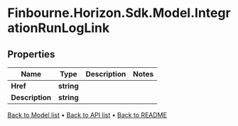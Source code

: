 # Finbourne.Horizon.Sdk.Model.IntegrationRunLogLink

## Properties

Name | Type | Description | Notes
------------ | ------------- | ------------- | -------------
**Href** | **string** |  | 
**Description** | **string** |  | 

[Back to Model list](../README.md#documentation-for-models) &#8226; [Back to API list](../README.md#documentation-for-api-endpoints) &#8226; [Back to README](../README.md)

